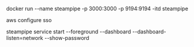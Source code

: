 docker run --name steampipe -p 3000:3000 -p 9194:9194 -itd steampipe

aws configure sso

steampipe service start --foreground --dashboard --dashboard-listen=network --show-password

